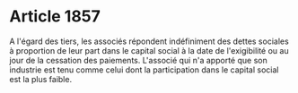 # Article 1857

A l'égard des tiers, les associés répondent indéfiniment des dettes sociales à proportion de leur part dans le capital social à la date de l'exigibilité ou au jour de la cessation des paiements.   L'associé qui n'a apporté que son industrie est tenu comme celui dont la participation dans le capital social est la plus faible.